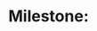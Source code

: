# Milestone: <title>

Date created: <YYYY-MM-DD> ET
Owner: <name>

Goal
- <single sentence goal>

Scope
- <bulleted list of included work>

Out of scope
- <bulleted list of excluded work>

Deliverables
- <files or artifacts expected>

Acceptance criteria
- <objective checks used to accept the milestone>

Risks
- <top risks>

Mitigations
- <how each risk is reduced>

Timeline
- Start: <YYYY-MM-DD>
- Code freeze: <YYYY-MM-DD>
- Merge/Ship: <YYYY-MM-DD>
- Post-merge validation: <YYYY-MM-DD>

Issue checklist
- [ ] <task 1>
- [ ] <task 2>
- [ ] <task 3>

Links
- <tracker and PR links>
